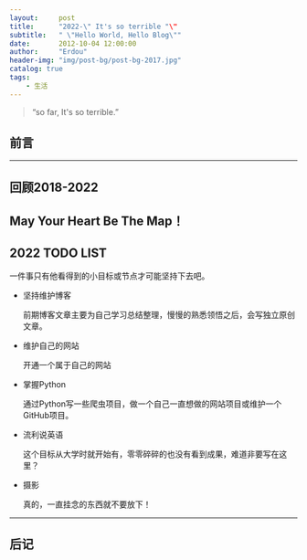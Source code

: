 ```yaml
---
layout:     post
title:      "2022-\" It's so terrible "\"
subtitle:   " \"Hello World, Hello Blog\""
date:       2012-10-04 12:00:00
author:     "Erdou"
header-img: "img/post-bg/post-bg-2017.jpg"
catalog: true
tags:
    - 生活
---
```


> “so far, It's so terrible.”


## 前言


---

## 回顾2018-2022
   May Your Heart Be The Map！
---

## 2022 TODO LIST

一件事只有他看得到的小目标或节点才可能坚持下去吧。

* 坚持维护博客

  前期博客文章主要为自己学习总结整理，慢慢的熟悉领悟之后，会写独立原创文章。

* 维护自己的网站  

  开通一个属于自己的网站

* 掌握Python

  通过Python写一些爬虫项目，做一个自己一直想做的网站项目或维护一个GitHub项目。

* 流利说英语

  这个目标从大学时就开始有，零零碎碎的也没有看到成果，难道非要写在这里？

* 摄影

  真的，一直挂念的东西就不要放下！

---

## 后记
